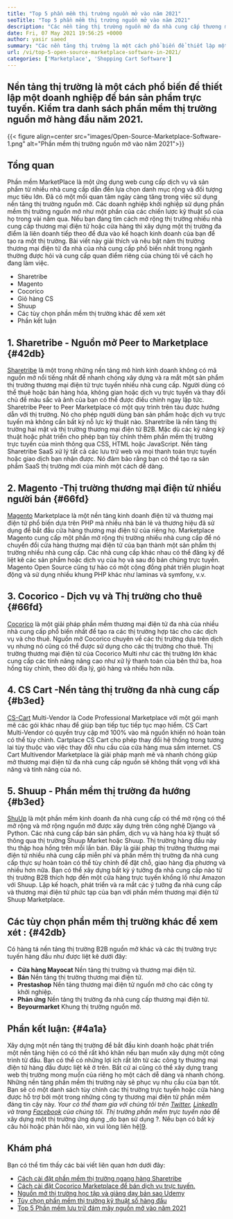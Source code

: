 ```yaml
---
title: "Top 5 phần mềm thị trường nguồn mở vào năm 2021" 
seoTitle: "Top 5 phần mềm thị trường nguồn mở vào năm 2021" 
description: "Các nền tảng thị trường nguồn mở đa nhà cung cấp thương mại điện tử hàng đầu để xây dựng các cửa hàng trực tuyến, bán cả sản phẩm vật lý và kỹ thuật số." 
date: Fri, 07 May 2021 19:56:25 +0000
author: yasir saeed
summary: "Các nền tảng thị trường là một cách phổ biến để thiết lập một doanh nghiệp để bán sản phẩm trực tuyến. Kiểm tra danh sách phần mềm thị trường nguồn mở hàng đầu năm 2021." 
url: /vi/top-5-open-source-marketplace-software-in-2021/
categories: ['Marketplace', 'Shopping Cart Software']
---
```


## Nền tảng thị trường là một cách phổ biến để thiết lập một doanh nghiệp để bán sản phẩm trực tuyến. Kiểm tra danh sách phần mềm thị trường nguồn mở hàng đầu năm 2021.

{{< figure align=center src="images/Open-Source-Marketplace-Software-1.png" alt="Phần mềm thị trường nguồn mở vào năm 2021">}}


##  **Tổng quan**  
Phần mềm MarketPlace là một ứng dụng web cung cấp dịch vụ và sản phẩm từ nhiều nhà cung cấp dẫn đến lựa chọn danh mục rộng và đối tượng mục tiêu lớn. Đã có một mối quan tâm ngày càng tăng trong việc sử dụng nền tảng thị trường nguồn mở. Các doanh nghiệp khởi nghiệp sử dụng phần mềm thị trường nguồn mở như một phần của các chiến lược kỹ thuật số của họ trong vài năm qua. Nếu bạn đang tìm cách mở rộng thị trường nhiều nhà cung cấp thương mại điện tử hoặc cửa hàng thì xây dựng một thị trường đa điểm là liên doanh tiếp theo để đưa vào kế hoạch kinh doanh của bạn để tạo ra một thị trường.
Bài viết này giải thích và nêu bật năm thị trường thương mại điện tử đa nhà của nhà cung cấp phổ biến nhất trong ngành thường được hỏi và cung cấp quan điểm riêng của chúng tôi về cách họ đang làm việc.
  * Sharetribe
  * Magento
  * Cocorico
  * Giỏ hàng CS
  * Shuup
  * Các tùy chọn phần mềm thị trường khác để xem xét
  * Phần kết luận

## 1.  **Sharetribe** - Nguồn mở **Peer to Marketplace**  {#42db}

[Sharetribe][1] là một trong những nền tảng mô hình kinh doanh không có mã nguồn mở nổi tiếng nhất để nhanh chóng xây dựng và ra mắt một sản phẩm thị trường thương mại điện tử trực tuyến nhiều nhà cung cấp. Người dùng có thể thuê hoặc bán hàng hóa, không gian hoặc dịch vụ trực tuyến và thay đổi chủ đề màu sắc và ảnh của bạn có thể được điều chỉnh ngay lập tức. Sharetribe Peer to Peer Marketplace có một quy trình trên tàu được hướng dẫn với thị trường. Nó cho phép người dùng bán sản phẩm hoặc dịch vụ trực tuyến mà không cần bất kỳ nỗ lực kỹ thuật nào. Sharetribe là nền tảng thị trường hai mặt và thị trường thương mại điện tử B2B.
Mặc dù các kỹ năng kỹ thuật hoặc phát triển cho phép bạn tùy chỉnh thêm phần mềm thị trường trực tuyến của mình thông qua CSS, HTML hoặc JavaScript. Nền tảng Sharetribe SaaS xử lý tất cả các lưu trữ web và mọi thanh toán trực tuyến hoặc giao dịch bạn nhận được. Nó đảm bảo rằng bạn có thể tạo ra sản phẩm SaaS thị trường mới của mình một cách dễ dàng.

## 2.  **Magento**  -Thị trường thương mại điện tử nhiều người bán {#66fd}

[Magento][2] Marketplace là một nền tảng kinh doanh điện tử và thương mại điện tử phổ biến dựa trên PHP mà nhiều nhà bán lẻ và thương hiệu đã sử dụng để bắt đầu cửa hàng thương mại điện tử của riêng họ. Marketplace Magento cung cấp một phần mở rộng thị trường nhiều nhà cung cấp để nó chuyển đổi cửa hàng thương mại điện tử của bạn thành một sản phẩm thị trường nhiều nhà cung cấp. Các nhà cung cấp khác nhau có thể đăng ký để liệt kê các sản phẩm hoặc dịch vụ của họ và sau đó bán chúng trực tuyến. Magento Open Source cũng tự hào có một cộng đồng phát triển plugin hoạt động và sử dụng nhiều khung PHP khác như laminas và symfony, v.v.

## 3.  **Cocorico**  - Dịch vụ và Thị trường cho thuê {#66fd}

[Cocorico][3] là một giải pháp phần mềm thương mại điện tử đa nhà của nhiều nhà cung cấp phổ biến nhất để tạo ra các thị trường hợp tác cho các dịch vụ và cho thuê. Nguồn mở Cocorico chuyên về các thị trường dựa trên dịch vụ nhưng nó cũng có thể được sử dụng cho các thị trường cho thuê. Thị trường thương mại điện tử của Cocorico Multi như các thị trường lớn khác cung cấp các tính năng nâng cao như xử lý thanh toán của bên thứ ba, hoa hồng tùy chỉnh, theo dõi địa lý, giỏ hàng và nhiều hơn nữa.

## 4.  **CS Cart**  -Nền tảng thị trường đa nhà cung cấp {#b3ed}

[CS-Cart][4] Multi-Vendor là Code Professional Marketplace với một gói mạnh mẽ các gói khác nhau để giúp bạn tiếp tục tiếp tục mạo hiểm. CS Cart Multi-Vendor có quyền truy cập mở 100% vào mã nguồn khiến nó hoàn toàn có thể tùy chỉnh. Cartplace CS Cart cho phép thay đổi hệ thống trong tương lai tùy thuộc vào việc thay đổi nhu cầu của cửa hàng mua sắm internet. CS Cart Multivendor Marketplace là giải pháp mạnh mẽ và nhanh chóng giúp mở thương mại điện tử đa nhà cung cấp nguồn sẽ không thất vọng với khả năng và tính năng của nó.

## 5.  **Shuup**  - Phần mềm thị trường đa hướng {#b3ed}

[ShuUp][5] là một phần mềm kinh doanh đa nhà cung cấp có thể mở rộng có thể mở rộng và mở rộng nguồn mở được xây dựng trên công nghệ Django và Python. Các nhà cung cấp bán sản phẩm, dịch vụ và hàng hóa kỹ thuật số thông qua thị trường Shuup Market hoặc Shuup. Thị trường hàng đầu này thu thập hoa hồng trên mỗi lần bán. Đây là giải pháp thị trường thương mại điện tử nhiều nhà cung cấp miễn phí và phần mềm thị trường đa nhà cung cấp thực sự hoàn toàn có thể tùy chỉnh để đặt chỗ, giao hàng địa phương và nhiều hơn nữa. Bạn có thể xây dựng bất kỳ ý tưởng đa nhà cung cấp nào từ thị trường B2B thích hợp đến một cửa hàng trực tuyến khổng lồ như Amazon với Shuup. Lập kế hoạch, phát triển và ra mắt các ý tưởng đa nhà cung cấp và thương mại điện tử phức tạp của bạn với phần mềm thương mại điện tử Shuup Marketplace.

##  **Các tùy chọn phần mềm thị trường khác để xem xét**  : {#42db}

Có hàng tá nền tảng thị trường B2B nguồn mở khác và các thị trường trực tuyến hàng đầu như được liệt kê dưới đây:
*  **Cửa hàng Mayocat**  Nền tảng thị trường và thương mại điện tử.
*  **Bán**  Nền tảng thị trường thương mại điện tử.
*  **Prestashop**  Nền tảng thương mại điện tử nguồn mở cho các công ty khởi nghiệp.
*  **Phản ứng**  Nền tảng thị trường đa nhà cung cấp thương mại điện tử.
*  **Beyourmarket**  Khung thị trường nguồn mở.

##  **Phần kết luận:**   {#4a1a}

Xây dựng một nền tảng thị trường để bắt đầu kinh doanh hoặc phát triển một nền tảng hiện có có thể rất khó khăn nếu bạn muốn xây dựng một công trình từ đầu. Bạn có thể có những lợi ích rất lớn từ các công ty thương mại điện tử hàng đầu được liệt kê ở trên. Bất cứ ai cũng có thể xây dựng trang web thị trường mong muốn của riêng họ một cách dễ dàng và nhanh chóng. Những nền tảng phần mềm thị trường này sẽ phục vụ nhu cầu của bạn tốt. Bạn sẽ có một danh sách tùy chỉnh các thị trường trực tuyến hoặc cửa hàng được hỗ trợ bởi một trong những công ty thương mại điện tử phần mềm đáng tin cậy này.
_Your có thể tham gia với chúng tôi trên [Twitter][6], [LinkedIn][7] và trang [Facebook][8] của chúng tôi. Thị trường phần mềm trực tuyến nào_ để xây dựng một thị trường ứng dụng _do bạn sử dụng ?. Nếu bạn có bất kỳ câu hỏi hoặc phản hồi nào, xin vui lòng liên hệ][9].

## Khám phá
Bạn có thể tìm thấy các bài viết liên quan hơn dưới đây:
  * [Cách cài đặt phần mềm thị trường ngang hàng Sharetribe][10]
  * [Cách cài đặt Cocorico Marketplace để bán dịch vụ trực tuyến.][11]
  * [Nguồn mở thị trường học tập và giảng dạy bản sao Udemy][12]
  * [Tùy chọn phần mềm thị trường kỹ thuật số hàng đầu][13]
  * [Top 5 Phần mềm lưu trữ đám mây nguồn mở vào năm 2021][14]



 [1]: https://www.sharetribe.com/
 [2]: https://magento.com/
 [3]: https://www.cocorico.io/en/
 [4]: https://www.cs-cart.com/
 [5]: https://www.shuup.com/
 [6]: https://twitter.com/containerize_co
 [7]: https://www.linkedin.com/company/containerize/
 [8]: http://facebook.com/containerize
 [9]: mailto:yasir.saeed@aspose.com
 [10]: https://products.containerize.com/marketplace/sharetribe/
 [11]: https://products.containerize.com/marketplace/cocorico/
 [12]: https://products.containerize.com/marketplace/edurge/
 [13]: https://products.containerize.com/marketplace/
 [14]: https://blog.containerize.com/backup-and-sync-software/top-5-open-source-cloud-storage-software-in-2021/
